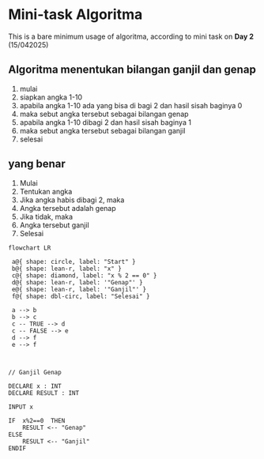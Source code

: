 # Mini-task Algoritma

This is a bare minimum usage of algoritma, according to mini task on **Day 2** (15/042025)

## Algoritma menentukan bilangan ganjil dan genap

1. mulai
2. siapkan angka 1-10
3. apabila angka 1-10 ada yang bisa di bagi 2 dan hasil sisah baginya 0
4. maka sebut angka tersebut sebagai bilangan genap
5. apabila angka 1-10 dibagi 2 dan hasil sisah baginya 1
6. maka sebut angka tersebut sebagai bilangan ganjil
7. selesai

## yang benar

1. Mulai
2. Tentukan angka
3. Jika angka habis dibagi 2, maka
4. Angka tersebut adalah genap
5. Jika tidak, maka
6. Angka tersebut ganjil
7. Selesai

```mermaid
flowchart LR

 a@{ shape: circle, label: "Start" }
 b@{ shape: lean-r, label: "x" }
 c@{ shape: diamond, label: "x % 2 == 0" }
 d@{ shape: lean-r, label: '"Genap"' }
 e@{ shape: lean-r, label: '"Ganjil"' }
 f@{ shape: dbl-circ, label: "Selesai" }

 a --> b
 b --> c
 c -- TRUE --> d
 c -- FALSE --> e
 d --> f
 e --> f


```

```Pseudocode

// Ganjil Genap

DECLARE x : INT
DECLARE RESULT : INT

INPUT x

IF  x%2==0  THEN
    RESULT <-- "Genap"
ELSE
    RESULT <-- "Ganjil"
ENDIF

```
